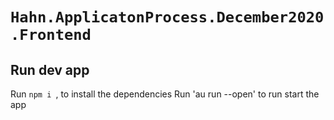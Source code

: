 # `Hahn.ApplicatonProcess.December2020.Frontend`



## Run dev app

Run `npm i `, to install the dependencies
Run 'au run --open' to run start the app

